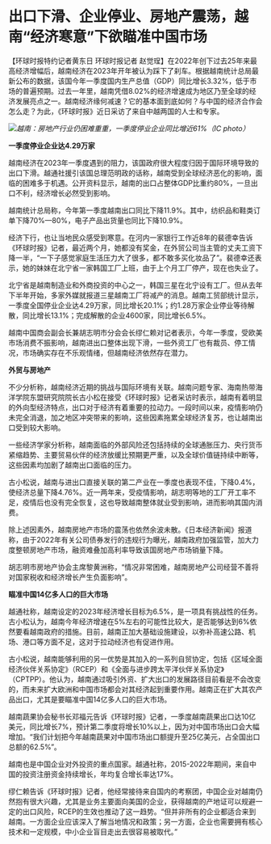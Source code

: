 # 出口下滑、企业停业、房地产震荡，越南“经济寒意”下欲瞄准中国市场

【环球时报特约记者黄东日 环球时报记者
赵觉珵】在2022年创下过去25年来最高经济增幅后，越南经济在2023年开年被认为踩下了刹车。根据越南统计总局最新公布的数据，该国今年一季度国内生产总值（GDP）同比增长3.32%，低于市场的普遍预期。过去一年里，越南凭借8.02%的经济增速成为地区乃至全球的经济发展亮点之一。越南经济缘何减速？它的基本面到底如何？与中国的经济合作会怎么走？为此，《环球时报》近日采访了来自中越两国的人士和专家。

![](https://inews.gtimg.com/om_bt/Oy47XlnyIe-A_hwYnmLKxxI3XtpCdBy9Ksnqcxi0BVSPAAA/1000)_越南：房地产行业仍困难重重，一季度停业企业同比增近61%（IC
photo）_

**一季度停业企业达4.29万家**

越南经济在2023年一季度遇到的阻力，该国政府很大程度归因于国际环境导致的出口下滑。越通社援引该国总理范明政的话称，越南受到全球经济恶化的影响，面临的困难多于机遇。公开资料显示，越南的出口占整体GDP比重约80%，一旦出口不利，经济增长必然受到影响。

越南统计总局称，今年第一季度越南出口同比下降11.9%。其中，纺织品和鞋类订单下降70%—80%，电子产品出货量也同比下降10.9%。

经济下行，也让当地民众感受到寒意。在河内一家银行工作近8年的裴德幸告诉《环球时报》记者，最近两个月，她都没有奖金，在外贸公司当主管的丈夫工资下降一半，“一下子感觉家庭生活压力大了很多，都不敢多买化妆品了”。裴德幸还表示，她的妹妹在北宁省一家韩国工厂上班，由于上个月工厂停产，现在也失业了。

北宁省是越南制造业和外商投资的中心之一，韩国三星在北宁设有工厂。但从去年下半年开始，多家外媒就报道三星越南工厂将减产的消息。越南工贸部统计显示，一季度全国停业企业达4.29万家，同比增长20.1%；约1.28万家企业停业等待解散，同比增长13.1%；完成解散的企业4600家，同比增长6.5%。

越南中国商会副会长兼胡志明市分会会长缪仁赖对记者表示，今年一季度，受欧美市场消费不振影响，越南进出口整体出现下滑，一些外资工厂也有裁员、停工情况，市场确实存在不乐观情绪，但越南经济依然存在潜力。

**外贸与房地产**

不少分析称，越南经济近期的挑战与国际环境有关联。越南问题专家、海南热带海洋学院东盟研究院院长古小松在接受《环球时报》记者采访时表示，越南有着明显的外向型经济特点，出口对于经济有着重要的拉动力。一段时间以来，疫情影响仍未完全消退，加之地区冲突带来的影响，这些因素拖累全球经济复苏，也让越南出口受到较大影响。

一些经济学家分析称，越南面临的外部风险还包括持续的全球通胀压力、央行货币紧缩趋势、主要贸易伙伴的经济放缓比预期更严重，以及全球价值链持续中断等，这些因素均加剧了越南出口面临的压力。

古小松说，越南与进出口直接关联的第二产业在一季度也表现不佳，下降0.4%，使经济总量下降4.76%。近一两年来，受疫情影响，胡志明等地的工厂开工率不足，疫情后也没有完全恢复，这也导致越南整体就业受到影响，进而影响其国内消费。

除上述因素外，越南房地产市场的震荡也依然余波未散。《日本经济新闻》报道称，由于2022年有关公司债券发行的违规行为曝光，越南政府加强监管，加大力度整顿房地产市场，融资难叠加高利率导致该国房地产市场销量下降。

胡志明市房地产协会主席黎黄洲称，“情况非常困难，越南房地产公司经营不善将对国家税收和经济增长产生负面影响”。

**瞄准中国14亿多人口的巨大市场**

越通社称，越南设定的2023年经济增长目标为6.5%，是一项具有挑战性的任务。古小松认为，越南今年经济增速在5%左右的可能性比较大，是否能够达到6%依然要看越南政府的措施。目前，越南正加大基础设施建设，以弥补高速公路、机场、港口等方面不足，这对于拉动经济也有促进作用。

古小松说，越南能够利用的另一优势是其加入的一系列自贸协定，包括《区域全面经济伙伴关系协定》（RCEP）和《全面与进步跨太平洋伙伴关系协定》（CPTPP）。他认为，越南通过吸引外资、扩大出口的发展路径目前看是不会改变的，而未来扩大欧洲和中国市场都会对其经济起到重要作用。越南正在扩大其农产品出口，尤其是要瞄准中国14亿多人口的巨大市场。

越南蔬果协会秘书长邓福元告诉《环球时报》记者，一季度越南蔬果出口达10亿美元，同比增长7%，预计第二季度将增长10%以上，因为对中国市场出口会大幅增加。“我们计划把今年越南蔬果对中国市场出口额提升至25亿美元，占全国出口总额的62.5%”。

越南也是中国企业对外投资的重点国家。越通社称，2015-2022年期间，来自中国的投资注册资金持续增长，年均复合增长率达17%。

缪仁赖告诉《环球时报》记者，他经常接待来自国内的考察团，中国企业对越南仍然抱有很大兴趣，尤其是业务主要面向美国的企业，获得越南的产地证可以规避一定的出口风险，RCEP的生效也推动了这一趋势。“但并非所有的企业都适合来到越南。一方面企业应该深入了解当地情况和政策；另一方面，企业也需要拥有核心技术和一定规模，中小企业盲目走出去很容易被取代。”

